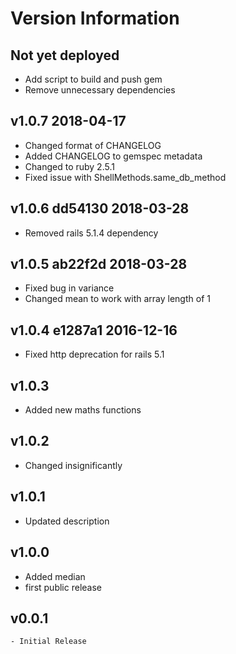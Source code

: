 # Version Information
## Not yet deployed
  - Add script to build and push gem
  - Remove unnecessary dependencies
## v1.0.7 2018-04-17
  - Changed format of CHANGELOG
  - Added CHANGELOG to gemspec metadata
  - Changed to ruby 2.5.1
  - Fixed issue with ShellMethods.same_db_method
## v1.0.6 dd54130 2018-03-28
  - Removed rails 5.1.4 dependency
## v1.0.5 ab22f2d 2018-03-28
  - Fixed bug in variance
  - Changed mean to work with array length of 1
## v1.0.4 e1287a1 2016-12-16
  - Fixed http deprecation for rails 5.1
## v1.0.3
  - Added new maths functions
## v1.0.2
  - Changed insignificantly
## v1.0.1
  * Updated description
## v1.0.0
  - Added median
  - first public release
## v0.0.1
	- Initial Release




